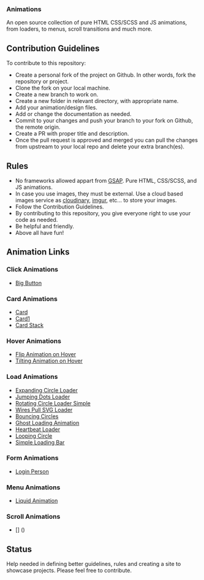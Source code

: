 ### Animations

An open source collection of pure HTML CSS/SCSS and JS animations, from loaders, to menus, scroll transitions and much more.

## Contribution Guidelines

To contribute to this repository:

- Create a personal fork of the project on Github. In other words, fork the repository or project.
- Clone the fork on your local machine.
- Create a new branch to work on.
- Create a new folder in relevant directory, with appropriate name.
- Add your animation/design files.
- Add or change the documentation as needed.
- Commit to your changes and push your branch to your fork on Github, the remote origin.
- Create a PR with proper title and description.
- Once the pull request is approved and merged you can pull the changes from upstream to your local repo and delete your extra branch(es).

## Rules

- No frameworks allowed appart from [GSAP](https://greensock.com/gsap/). Pure HTML, CSS/SCSS, and JS animations.
- In case you use images, they must be external. Use a cloud based images service as [cloudinary](https://cloudinary.com/), [imgur](https://imgur.com/), etc... to store your images.
- Follow the Contribution Guidelines.
- By contributing to this repository, you give everyone right to use your code as needed.
- Be helpful and friendly.
- Above all have fun!

## Animation Links

### Click Animations

- [Big Button](https://animations.gq/Click%20Animations/big-button/index.html)

### Card Animations

- [Card](https://animations.gq/Card%20Animations/cards/card.html)
- [Card1](https://animations.gq/Card%20Animations/cards/Card%201/card.html)
- [Card Stack](https://animations.gq/Card%20Animations/cards_stack/card.html)


### Hover Animations

- [Flip Animation on Hover](https://animations.gq/Hover%20Animations/Flip%20Animation%20on%20Hover/index.html)
- [Tilting Animation on Hover](https://animations.gq/Hover%20Animations/Tilting%20Animation%20on%20Hover/glassmorph.html)

### Load Animations

- [Expanding Circle Loader](https://animations.gq/Load%20Animations/Expanding%20Circle%20Loader/index.html)
- [Jumping Dots Loader](https://animations.gq/Load%20Animations/Jumping%20Dots%20Loader/index.html)
- [Rotating Circle Loader Simple](https://animations.gq/Load%20Animations/Rotating%20Circle%20Loader%20Simple/index.html)
- [Wires Pull SVG Loader](https://animations.gq/Load%20Animations/Wires%20pull%20SVG%20loader/index.html)
- [Bouncing Circles](https://animations.gq/Load%20Animations/Bouncing%20Circles/index.html)
- [Ghost Loading Animation](https://animations.gq/Load%20Animations/Ghost%20Loading%20Animation/index.html)
- [Heartbeat Loader](https://animations.gq/Load%20Animations/Heartbeat%20Loader/index.html)
- [Looping Circle](https://animations.gq/Load%20Animations/Looping%20Circle/index.html)
- [Simple Loading Bar](https://animations.gq/Load%20Animations/Simple%20Loading%20Bar/index.html)


### Form Animations

- [Login Person](https://animations.gq/Form%20Animations/Show%20Password/index.html)

### Menu Animations

- [Liquid Animation](https://animations.gq/Menu%20Animations/Liquid%20Navigation%20Menu/index.html)


### Scroll Animations

- [] ()

## Status

Help needed in defining better guidelines, rules and creating a site to showcase projects. Please feel free to contribute.
